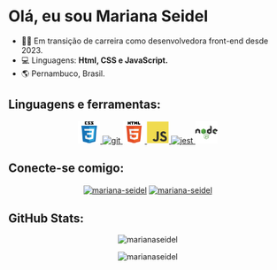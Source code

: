 # Olá, eu sou Mariana Seidel

- :woman_technologist: Em transição de carreira como desenvolvedora front-end desde 2023.
- :computer: Linguagens: **Html, CSS e JavaScript.**
- :earth_americas: Pernambuco, Brasil.


## Linguagens e ferramentas:

<p align="center"> <a href="https://www.w3schools.com/css/" target="_blank" rel="noreferrer" > <img src="https://raw.githubusercontent.com/devicons/devicon/master/icons/css3/css3-original-wordmark.svg" alt="css3" width="40" height="40" /> </a> <a href="https://git-scm.com/" target="_blank" rel="noreferrer"> <img src="https://www.vectorlogo.zone/logos/git-scm/git-scm-icon.svg" alt="git" width="40" height="40"/> </a> <a href="https://www.w3.org/html/" target="_blank" rel="noreferrer"> <img src="https://raw.githubusercontent.com/devicons/devicon/master/icons/html5/html5-original-wordmark.svg" alt="html5" width="40" height="40" /> </a> <a href="https://developer.mozilla.org/en-US/docs/Web/JavaScript" target="_blank" rel="noreferrer"> <img src="https://raw.githubusercontent.com/devicons/devicon/master/icons/javascript/javascript-original.svg" alt="javascript" width="40" height="40"/> </a> <a href="https://jestjs.io" target="_blank" rel="noreferrer"> <img src="https://www.vectorlogo.zone/logos/jestjsio/jestjsio-icon.svg" alt="jest" width="40" height="40"/> </a> <a href="https://nodejs.org" target="_blank" rel="noreferrer"> <img src="https://raw.githubusercontent.com/devicons/devicon/master/icons/nodejs/nodejs-original-wordmark.svg" alt="nodejs" width="40" height="40"/> </a> </p>

## Conecte-se comigo:
<p align="center">
<a href="https://linkedin.com/in/mariana-seidel" target="blank"><img align="center" src="https://img.shields.io/badge/-LinkedIn-blue?style=flat-square&logo=Linkedin&logoColor=white&link=https://www.linkedin.com/in/mariana-seidel/" alt="mariana-seidel"/></a> 
<a href="mailto:marianaaseidel@gmail.com" target="blank"><img align="center" src="https://img.shields.io/badge/-Gmail-c14438?style=flat-square&logo=Gmail&logoColor=white&link=mailto:marianaaseidel@gmail.com" alt="mariana-seidel"/></a> 
</p>

## GitHub Stats:
<div align="center">
<p><img src="https://github-readme-stats.vercel.app/api/top-langs?username=marianaseidel&show_icons=true&locale=en&layout=compact" alt="marianaseidel" /></p>
<p><img src="https://github-readme-stats.vercel.app/api?username=marianaseidel&show_icons=true&locale=en" alt="marianaseidel" /></p>
</div>

